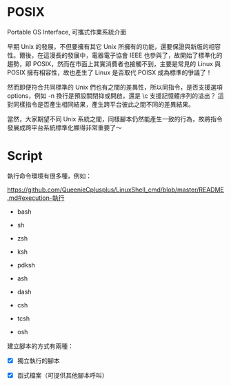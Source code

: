 # POSIX
Portable OS Interface, 可攜式作業系統介面

早期 Unix 的發展，不但要擁有其它 Unix 所擁有的功能，還要保證與新版的相容性。爾後，在這漫長的發展中，電器電子協會 IEEE 也參與了，故開始了標準化的趨勢，即 POSIX，然而在市面上其實消費者也接觸不到，主要是常見的 Linux 與 POSIX 擁有相容性，故也產生了 Linux 是否取代 POISX 成為標準的爭議了！

然而即便符合共同標準的 Unix 們也有之間的差異性，所以同指令，是否支援選項 options，例如 -n 換行是預設關閉抑或開啟，還是 \c 支援記憶體序列的溢出？ 這對同樣指令是否產生相同結果，產生跨平台彼此之間不同的差異結果。

當然，大家期望不同 Unix 系統之間，同樣腳本仍然能產生一致的行為，故將指令發展成跨平台系統標準化顯得非常重要了～ 

# Script

執行命令環境有很多種，例如：

https://github.com/QueenieCplusplus/LinuxShell_cmd/blob/master/README.md#execution-執行

* bash

* sh

* zsh

* ksh

* pdksh

* ash

* dash

* csh

* tcsh

* osh

建立腳本的方式有兩種：

-[X] 獨立執行的腳本

-[X] 函式檔案（可提供其他腳本呼叫）
